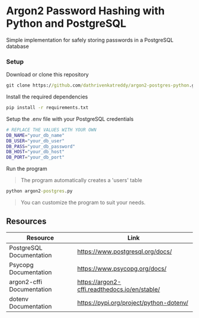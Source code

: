 # Argon2 Password Hashing with Python and PostgreSQL

Simple implementation for safely storing passwords in a PostgreSQL database

### Setup

Download or clone this repository

```cmd
git clone https://github.com/dathrivenkatreddy/argon2-postgres-python.git
```

Install the required dependencies

```cmd
pip install -r requirements.txt
```

Setup the .env file with your PostgreSQL credentials

```sh
# REPLACE THE VALUES WITH YOUR OWN
DB_NAME="your_db_name"
DB_USER="your_db_user"
DB_PASS="your_db_password"
DB_HOST="your_db_host"
DB_PORT="your_db_port"
```

Run the program

> The program automatically creates a 'users' table

```cmd
python argon2-postgres.py
```

> You can customize the program to suit your needs.

## Resources

| Resource                  | Link                                          |
| ------------------------- | --------------------------------------------- |
| PostgreSQL Documentation  | https://www.postgresql.org/docs/              |
| Psycopg Documentation     | https://www.psycopg.org/docs/                 |
| argon2-cffi Documentation | https://argon2-cffi.readthedocs.io/en/stable/ |
| dotenv Documentation      | https://pypi.org/project/python-dotenv/       |
